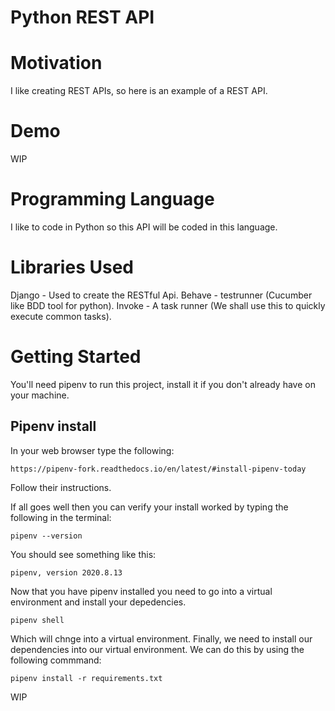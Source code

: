 # Python REST API

# Motivation
I like creating REST APIs, so here is an example of a REST API.

# Demo
WIP

# Programming Language
I like to code in Python so this API will be coded in this language.

# Libraries Used
Django - Used to create the RESTful Api.
Behave - testrunner (Cucumber like BDD tool for python).
Invoke - A task runner (We shall use this to quickly execute common tasks).

# Getting Started
You'll need pipenv to run this project, install it if you don't already have on your machine. 

## Pipenv install
In your web browser type the following:

```
https://pipenv-fork.readthedocs.io/en/latest/#install-pipenv-today
```

Follow their instructions.

If all goes well then you can verify your install worked by typing the following in the terminal:

```console
pipenv --version
```

You should see something like this:

```
pipenv, version 2020.8.13
```

Now that you have pipenv installed you need to go into a virtual environment and install your depedencies.

```
pipenv shell
```

Which will chnge into a virtual environment. 
Finally, we need to install our dependencies into our virtual environment.
We can do this by using the following commmand:

```console
pipenv install -r requirements.txt
```

WIP